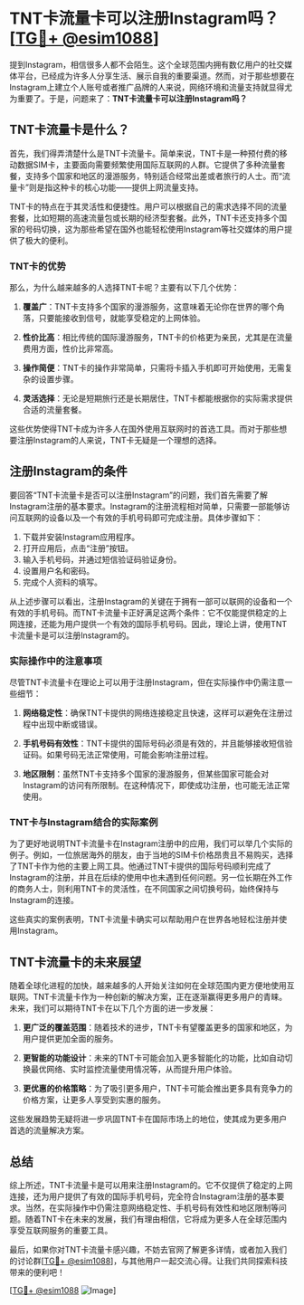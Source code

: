 # TNT卡流量卡可以注册Instagram吗？[[TG💪+ @esim1088](https://t.me/s/esim1088)]

提到Instagram，相信很多人都不会陌生。这个全球范围内拥有数亿用户的社交媒体平台，已经成为许多人分享生活、展示自我的重要渠道。然而，对于那些想要在Instagram上建立个人账号或者推广品牌的人来说，网络环境和流量支持就显得尤为重要了。于是，问题来了：**TNT卡流量卡可以注册Instagram吗？**

## TNT卡流量卡是什么？

首先，我们得弄清楚什么是TNT卡流量卡。简单来说，TNT卡是一种预付费的移动数据SIM卡，主要面向需要频繁使用国际互联网的人群。它提供了多种流量套餐，支持多个国家和地区的漫游服务，特别适合经常出差或者旅行的人士。而“流量卡”则是指这种卡的核心功能——提供上网流量支持。

TNT卡的特点在于其灵活性和便捷性。用户可以根据自己的需求选择不同的流量套餐，比如短期的高速流量包或长期的经济型套餐。此外，TNT卡还支持多个国家的号码切换，这为那些希望在国外也能轻松使用Instagram等社交媒体的用户提供了极大的便利。

### TNT卡的优势

那么，为什么越来越多的人选择TNT卡呢？主要有以下几个优势：

1. **覆盖广**：TNT卡支持多个国家的漫游服务，这意味着无论你在世界的哪个角落，只要能接收到信号，就能享受稳定的上网体验。
   
2. **性价比高**：相比传统的国际漫游服务，TNT卡的价格更为亲民，尤其是在流量费用方面，性价比非常高。

3. **操作简便**：TNT卡的操作非常简单，只需将卡插入手机即可开始使用，无需复杂的设置步骤。

4. **灵活选择**：无论是短期旅行还是长期居住，TNT卡都能根据你的实际需求提供合适的流量套餐。

这些优势使得TNT卡成为许多人在国外使用互联网时的首选工具。而对于那些想要注册Instagram的人来说，TNT卡无疑是一个理想的选择。

## 注册Instagram的条件

要回答“TNT卡流量卡是否可以注册Instagram”的问题，我们首先需要了解Instagram注册的基本要求。Instagram的注册流程相对简单，只需要一部能够访问互联网的设备以及一个有效的手机号码即可完成注册。具体步骤如下：

1. 下载并安装Instagram应用程序。
2. 打开应用后，点击“注册”按钮。
3. 输入手机号码，并通过短信验证码验证身份。
4. 设置用户名和密码。
5. 完成个人资料的填写。

从上述步骤可以看出，注册Instagram的关键在于拥有一部可以联网的设备和一个有效的手机号码。而TNT卡流量卡正好满足这两个条件：它不仅能提供稳定的上网连接，还能为用户提供一个有效的国际手机号码。因此，理论上讲，使用TNT卡流量卡是可以注册Instagram的。

### 实际操作中的注意事项

尽管TNT卡流量卡在理论上可以用于注册Instagram，但在实际操作中仍需注意一些细节：

1. **网络稳定性**：确保TNT卡提供的网络连接稳定且快速，这样可以避免在注册过程中出现中断或错误。

2. **手机号码有效性**：TNT卡提供的国际号码必须是有效的，并且能够接收短信验证码。如果号码无法正常使用，可能会影响注册过程。

3. **地区限制**：虽然TNT卡支持多个国家的漫游服务，但某些国家可能会对Instagram的访问有所限制。在这种情况下，即使成功注册，也可能无法正常使用。

### TNT卡与Instagram结合的实际案例

为了更好地说明TNT卡流量卡在Instagram注册中的应用，我们可以举几个实际的例子。例如，一位旅居海外的朋友，由于当地的SIM卡价格昂贵且不易购买，选择了TNT卡作为他的主要上网工具。他通过TNT卡提供的国际号码顺利完成了Instagram的注册，并且在后续的使用中也未遇到任何问题。另一位长期在外工作的商务人士，则利用TNT卡的灵活性，在不同国家之间切换号码，始终保持与Instagram的连接。

这些真实的案例表明，TNT卡流量卡确实可以帮助用户在世界各地轻松注册并使用Instagram。

## TNT卡流量卡的未来展望

随着全球化进程的加快，越来越多的人开始关注如何在全球范围内更方便地使用互联网。TNT卡流量卡作为一种创新的解决方案，正在逐渐赢得更多用户的青睐。未来，我们可以期待TNT卡在以下几个方面的进一步发展：

1. **更广泛的覆盖范围**：随着技术的进步，TNT卡有望覆盖更多的国家和地区，为用户提供更加全面的服务。

2. **更智能的功能设计**：未来的TNT卡可能会加入更多智能化的功能，比如自动切换最优网络、实时监控流量使用情况等，从而提升用户体验。

3. **更优惠的价格策略**：为了吸引更多用户，TNT卡可能会推出更多具有竞争力的价格方案，让更多人享受到实惠的服务。

这些发展趋势无疑将进一步巩固TNT卡在国际市场上的地位，使其成为更多用户首选的流量解决方案。

## 总结

综上所述，TNT卡流量卡是可以用来注册Instagram的。它不仅提供了稳定的上网连接，还为用户提供了有效的国际手机号码，完全符合Instagram注册的基本要求。当然，在实际操作中仍需注意网络稳定性、手机号码有效性和地区限制等问题。随着TNT卡在未来的发展，我们有理由相信，它将成为更多人在全球范围内享受互联网服务的重要工具。

最后，如果你对TNT卡流量卡感兴趣，不妨去官网了解更多详情，或者加入我们的讨论群[[TG💪+ @esim1088](https://t.me/s/esim1088)]，与其他用户一起交流心得。让我们共同探索科技带来的便利吧！

[[TG💪+ @esim1088](https://t.me/s/esim1088) ![Image](https://i.postimg.cc/4NQfJmqS/Snipaste-2025-05-13-00-14-12.png)]